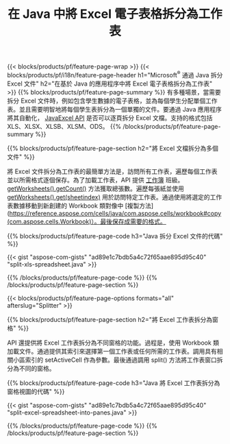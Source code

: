 ﻿---
title: 在 Java 中將 Excel 電子表格拆分為工作表
url: /zh-hant/java/splitter/
description: Java 說明如何使用 Java Excel 庫將 Microsoft Excel 文件拆分為多個文檔的源代碼
---
{{< blocks/products/pf/feature-page-wrap >}}
{{< blocks/products/pf/i18n/feature-page-header h1="Microsoft<sup>&reg;</sup> 通過 Java 拆分 Excel 文件" h2="在基於 Java 的應用程序中將 Excel 電子表格拆分為工作表" >}}
{{% blocks/products/pf/feature-page-summary %}}
有多種場景，當需要拆分 Excel 文件時，例如包含學生數據的電子表格，並為每個學生分配單個工作表。並且需要明智地將每個學生表拆分為一個單獨的文件。要通過 Java 應用程序將其自動化， [JavaExcel API](/cells/java/) 是否可以逐頁拆分 Excel 文檔。支持的格式包括 XLS、XLSX、XLSB、XLSM、ODS。 
{{% /blocks/products/pf/feature-page-summary %}}

{{% blocks/products/pf/feature-page-section h2="將 Excel 文檔拆分為多個文件" %}}

將 Excel 文件拆分為工作表的最簡單方法是，訪問所有工作表，遍歷每個工作表並以所需格式逐個保存。為了加載工作表，API 提供 [工作簿](https://reference.aspose.com/cells/java/com.aspose.cells/Workbook) 班級。 [getWorksheets().getCount()](https://reference.aspose.com/cells/java/com.aspose.cells/worksheetcollection#Count) 方法獲取總張數。遍歷每張紙並使用 [getWorksheets().get(sheetindex)](https://reference.aspose.com/cells/java/com.aspose.cells/worksheetcollection#get) 用於訪問特定工作表。通過使用將選定的工作表數據移動到新創建的 Workbook 類對像中 [複製方法](https://reference.aspose.com/cells/java/com.aspose.cells/workbook#copy(com.aspose.cells.Workbook)）。最後保存成需要的格式。

{{% blocks/products/pf/feature-page-code h3="Java 拆分 Excel 文件的代碼" %}}

{{< gist "aspose-com-gists" "ad89e1c7bdb5a4c72f65aae895d95c40" "split-xls-spreadsheet.java" >}}

{{% /blocks/products/pf/feature-page-code %}}
{{% /blocks/products/pf/feature-page-section %}}

{{< blocks/products/pf/feature-page-options formats="all" afterslug="Splitter" >}}

{{% blocks/products/pf/feature-page-section h2="將 Excel 工作表拆分為窗格" %}}

API 還提供將 Excel 工作表拆分為不同窗格的功能。過程是，使用 Workbook 類加載文件。通過提供其索引來選擇第一個工作表或任何所需的工作表。調用具有相關小區索引的 setActiveCell 作為參數。最後通過調用 split() 方法將工作表窗口拆分為不同的窗格。

{{% blocks/products/pf/feature-page-code h3="Java 將 Excel 工作表拆分為窗格視圖的代碼" %}}

{{< gist "aspose-com-gists" "ad89e1c7bdb5a4c72f65aae895d95c40" "split-excel-spreadsheet-into-panes.java" >}}

{{% /blocks/products/pf/feature-page-code %}}
{{% /blocks/products/pf/feature-page-section %}}